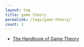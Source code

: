 ```yaml
---
layout: tag
title: game theory
permalink: /tags/game-theory/
count: 1
---
```


- [The Handbook of Game Theory](https://jeffreytse.net/mathematics/2023/04/01/the-handbook-of-game-theory.html)

